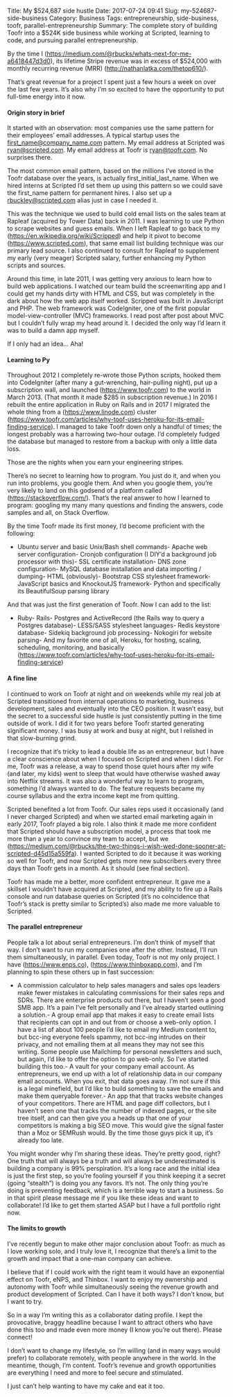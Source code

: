 Title: My $524,687 side hustle
Date: 2017-07-24 09:41
Slug: my-524687-side-business
Category: Business
Tags: entrepreneurship, side-business, toofr, parallel-entrepreneurship
Summary: The complete story of building Toofr into a $524K side business while working at Scripted, learning to code, and pursuing parallel entrepreneurship.

By the time I (https://medium.com/@rbucks/whats-next-for-me-a6418447d3d0), its lifetime Stripe revenue was in excess of $524,000 with monthly recurring revenue (MRR) (http://nathanlatka.com/thetop610/).

That’s great revenue for a project I spent just a few hours a week on over the last few years. It’s also why I’m so excited to have the opportunity to put full-time energy into it now.

#### Origin story in brief

It started with an observation: most companies use the same pattern for their employees’ email addresses. A typical startup uses the first_name@company_name.com pattern. My email address at Scripted was ryan@scripted.com. My email address at Toofr is ryan@toofr.com. No surprises there.

The most common email pattern, based on the millions I’ve stored in the Toofr database over the years, is actually first_initial_last_name. When we hired interns at Scripted I’d set them up using this pattern so we could save the first_name pattern for permanent hires. I also set up a rbuckley@scripted.com alias just in case I needed it.

This was the technique we used to build cold email lists on the sales team at Rapleaf (acquired by Tower Data) back in 2011. I was learning to use Python to scrape websites and guess emails. When I left Rapleaf to go back to my (https://en.wikipedia.org/wiki/Scripped) and help it pivot to become (https://www.scripted.com), that same email list building technique was our primary lead source. I also continued to consult for Rapleaf to supplement my early (very meager) Scripted salary, further enhancing my Python scripts and sources.

Around this time, in late 2011, I was getting very anxious to learn how to build web applications. I watched our team build the screenwriting app and I could get my hands dirty with HTML and CSS, but was completely in the dark about how the web app itself worked. Scripped was built in JavaScript and PHP. The web framework was CodeIgniter, one of the first popular model-view-controller (MVC) frameworks. I read post after post about MVC but I couldn’t fully wrap my head around it. I decided the only way I’d learn it was to build a damn app myself.

If I only had an idea… Aha!

#### Learning to Py

Throughout 2012 I completely re-wrote those Python scripts, hooked them into CodeIgniter (after many a gut-wrenching, hair-pulling night), put up a subscription wall, and launched (https://www.toofr.com) to the world in March 2013. (That month it made $285 in subscription revenue.) In 2016 I rebuilt the entire application in Ruby on Rails and in 2017 I migrated the whole thing from a (https://www.linode.com) cluster (https://www.toofr.com/articles/why-toof-uses-heroku-for-its-email-finding-service). I managed to take Toofr down only a handful of times; the longest probably was a harrowing two-hour outage. I’d completely fudged the database but managed to restore from a backup with only a little data loss.

Those are the nights when you earn your engineering stripes.

There’s no secret to learning how to program. You just do it, and when you run into problems, you google them. And when you google them, you’re very likely to land on this godsend of a platform called (https://stackoverflow.com/). That’s the real answer to how I learned to program: googling my many many questions and finding the answers, code samples and all, on Stack Overflow.

By the time Toofr made its first money, I’d become proficient with the following:

- Ubuntu server and basic Unix/Bash shell commands- Apache web server configuration- Cronjob configuration (I DIY’d a background job processor with this)- SSL certificate installation- DNS zone configuration- MySQL database installation and data importing / dumping- HTML (obviously)- Bootstrap CSS stylesheet framework- JavaScript basics and KnockoutJS framework- Python and specifically its BeautifulSoup parsing library

And that was just the first generation of Toofr. Now I can add to the list:

- Ruby- Rails- Postgres and ActiveRecord (the Rails way to query a Postgres database)- LESS/SASS stylesheet languages- Redis keystore database- Sidekiq background job processing- Nokogiri for website parsing- And my favorite one of all, Heroku, for hosting, scaling, scheduling, monitoring, and basically (https://www.toofr.com/articles/why-toof-uses-heroku-for-its-email-finding-service)

#### A fine line

I continued to work on Toofr at night and on weekends while my real job at Scripted transitioned from internal operations to marketing, business development, sales and eventually into the CEO position. It wasn’t easy, but the secret to a successful side hustle is just consistently putting in the time outside of work. I did it for two years before Toofr started generating significant money. I was busy at work and busy at night, but I relished in that slow-burning grind.

I recognize that it’s tricky to lead a double life as an entrepreneur, but I have a clear conscience about when I focused on Scripted and when I didn’t. For me, Toofr was a release, a way to spend those quiet hours after my wife (and later, my kids) went to sleep that would have otherwise washed away into Netflix streams. It was also a wonderful way to learn to program, something I’d always wanted to do. The feature requests became my course syllabus and the extra income kept me from quitting.

Scripted benefited a lot from Toofr. Our sales reps used it occasionally (and I never charged Scripted) and when we started email marketing again in early 2017, Toofr played a big role. I also think it made me more confident that Scripted should have a subscription model, a process that took me more than a year to convince my team to accept, but we (https://medium.com/@rbucks/the-two-things-i-wish-wed-done-sooner-at-scripted-d45d15a559fa). I wanted Scripted to do it because it was working so well for Toofr, and now Scripted gets more new subscribers every three days than Toofr gets in a month. As it should (see final section).

Toofr has made me a better, more confident entrepreneur. It gave me a skillset I wouldn’t have acquired at Scripted, and my ability to fire up a Rails console and run database queries on Scripted (it’s no coincidence that Toofr’s stack is pretty similar to Scripted’s) also made me more valuable to Scripted.

#### The parallel entrepreneur

People talk a lot about serial entrepreneurs. I’m don’t think of myself that way. I don’t want to run my companies one after the other. Instead, I’ll run them simultaneously, in parallel. Even today, Toofr is not my only project. I have (https://www.enps.co), (https://www.thinboxapp.com), and I’m planning to spin these others up in fast succession:

- A commission calculator to help sales managers and sales ops leaders make fewer mistakes in calculating commissions for their sales reps and SDRs. There are enterprise products out there, but I haven’t seen a good SMB app. It’s a pain I’ve felt personally and I’ve already started outlining a solution.- A group email app that makes it easy to create email lists that recipients can opt in and out from or choose a web-only option. I have a list of about 100 people I’d like to email my Medium content to, but bcc-ing everyone feels spammy, not bcc-ing intrudes on their privacy, and not emailing them at all means they may not see this writing. Some people use Mailchimp for personal newsletters and such, but again, I’d like to offer the option to go web-only. So I’ve started building this too.- A vault for your company email account. As entrepreneurs, we end up with a lot of relationship data in our company email accounts. When you exit, that data goes away. I’m not sure if this is a legal minefield, but I’d like to build something to save the emails and make them queryable forever.- An app that that tracks website changes of your competitors. There are HTML and page diff collectors, but I haven’t seen one that tracks the number of indexed pages, or the site tree itself, and can then give you a heads up that one of your competitors is making a big SEO move. This would give the signal faster than a Moz or SEMRush would. By the time those guys pick it up, it’s already too late.

You might wonder why I’m sharing these ideas. They’re pretty good, right? One truth that will always be a truth and will always be underestimated is building a company is 99% perspiration. It’s a long race and the initial idea is just the first step, so you’re fooling yourself if you think keeping it a secret (going “stealth”) is doing you any favors. It’s not. The only thing you’re doing is preventing feedback, which is a terrible way to start a business. So in that spirit please message me if you like these ideas and want to collaborate! I’d like to get them started ASAP but I have a full portfolio right now.

#### The limits to growth

I’ve recently begun to make other major conclusion about Toofr: as much as I love working solo, and I truly love it, I recognize that there’s a limit to the growth and impact that a one-man company can achieve.

I believe that if I could work with the right team it would have an exponential effect on Toofr, eNPS, and Thinbox. I want to enjoy my ownership and autonomy with Toofr while simultaneously seeing the revenue growth and product development of Scripted. Can I have it both ways? I don’t know, but I want to try.

So in a way I’m writing this as a collaborator dating profile. I kept the provocative, braggy headline because I want to attract others who have done this too and made even more money (I know you’re out there). Please connect!

I don’t want to change my lifestyle, so I’m willing (and in many ways would prefer) to collaborate remotely, with people anywhere in the world. In the meantime, though, I’m content. Toofr’s revenue and growth opportunities are everything I need and more to feel secure and stimulated.

I just can’t help wanting to have my cake and eat it too.